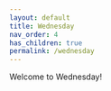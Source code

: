 ```yaml
---
layout: default
title: Wednesday
nav_order: 4
has_children: true
permalink: /wednesday
---
```

Welcome to Wednesday!
